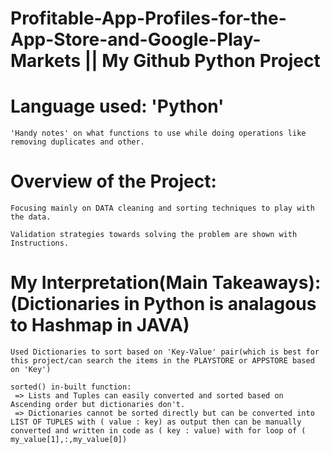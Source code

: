 # Profitable-App-Profiles-for-the-App-Store-and-Google-Play-Markets || My Github Python Project
# Language used: 'Python'
    'Handy notes' on what functions to use while doing operations like removing duplicates and other.
# Overview of the Project: 
    Focusing mainly on DATA cleaning and sorting techniques to play with the data.

    Validation strategies towards solving the problem are shown with Instructions.

# My Interpretation(Main Takeaways): (Dictionaries in Python is analagous to Hashmap in JAVA)
    Used Dictionaries to sort based on 'Key-Value' pair(which is best for this project/can search the items in the PLAYSTORE or APPSTORE based on 'Key')

    sorted() in-built function:
     => Lists and Tuples can easily converted and sorted based on Ascending order but dictionaries don't.
     => Dictionaries cannot be sorted directly but can be converted into LIST OF TUPLES with ( value : key) as output then can be manually converted and written in code as ( key : value) with for loop of ( my_value[1],:,my_value[0])

